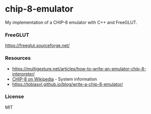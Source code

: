 # chip-8-emulator
My implementation of a CHIP-8 emulator with C++ and FreeGLUT.

### FreeGLUT

https://freeglut.sourceforge.net/

### Resources

- https://multigesture.net/articles/how-to-write-an-emulator-chip-8-interpreter/
- [CHIP-8 on Wikipedia](https://en.wikipedia.org/wiki/CHIP-8) - System information
- https://tobiasvl.github.io/blog/write-a-chip-8-emulator/

### License

MIT